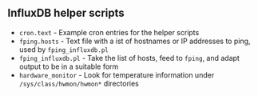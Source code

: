 ## InfluxDB helper scripts

*  `cron.text` - Example cron entries for the helper scripts
*  `fping.hosts` - Text file with a ist of hostnames or IP addresses to ping, used by `fping_influxdb.pl`
*  `fping_influxdb.pl` - Take the list of hosts, feed to `fping`, and adapt output to be in a suitable form
*  `hardware_monitor` - Look for temperature information under `/sys/class/hwmon/hwmon*` directories
